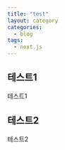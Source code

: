 ```yaml
---
title: "test"
layout: category
categories:
  - blog
tags:
  - next.js
---
```


## 테스트1

테스트1

## 테스트2

테스트2
